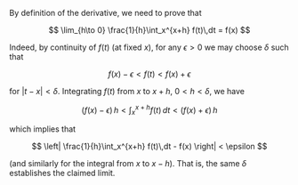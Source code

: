 By definition of the derivative, we need to prove that 

$$
\lim_{h\to 0} \frac{1}{h}\int_x^{x+h} f(t)\,dt = f(x)
$$

Indeed, by continuity of $f(t)$ (at fixed $x$), for 
any $\epsilon>0$ we may choose $\delta$ such that

$$
f(x)-\epsilon<f(t)<f(x)+\epsilon
$$

for $|t-x|<\delta$. Integrating $f(t)$ from $x$ to $x+h$, $0<h<\delta$, we have

$$
(f(x)-\epsilon)\, h < \int_x^{x+h} f(t)\,dt < (f(x)+\epsilon)\, h
$$

which implies that

$$
\left| \frac{1}{h}\int_x^{x+h} f(t)\,dt - f(x) \right| < \epsilon
$$

(and similarly for the integral from $x$ to $x-h$). That is, the same 
$\delta$ establishes the claimed limit.
